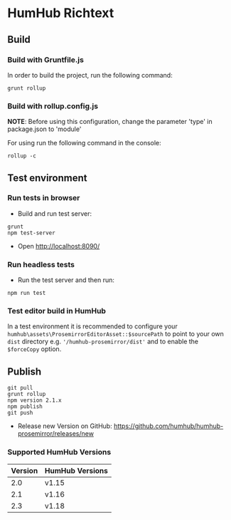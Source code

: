 # HumHub Richtext

## Build
### Build with Gruntfile.js
In order to build the project, run the following command:

```
grunt rollup
```

### Build with rollup.config.js
**NOTE**: Before using this configuration, change the parameter 'type' in package.json to 'module'

For using run the following command in the console:

```
rollup -c
```

## Test environment
### Run tests in browser

- Build and run test server:

```
grunt
npm test-server
```

- Open [http://localhost:8090/](http://localhost:8090/)

### Run headless tests

- Run the test server and then run:

```
npm run test
```

### Test editor build in HumHub

In a test environment it is recommended to configure your `humhub\assets\ProsemirrorEditorAsset::$sourcePath` to point
to your own `dist` directory e.g. `'/humhub-prosemirror/dist'` and to enable the `$forceCopy` option.

## Publish

``` 
git pull
grunt rollup
npm version 2.1.x
npm publish
git push
```

- Release new Version on GitHub: https://github.com/humhub/humhub-prosemirror/releases/new


### Supported HumHub Versions


| Version  | HumHub Versions  |
|---|---|
| 2.0  | v1.15  |
| 2.1  | v1.16  |
| 2.3  | v1.18  |


